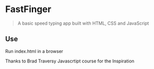 # FastFinger

> A basic speed typing app built with HTML, CSS and JavaScript

## Use

Run index.html in a browser

Thanks to Brad Traversy Javascrtipt course for the Inspiration

